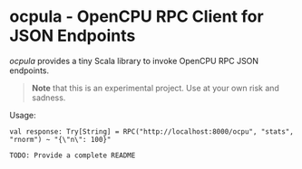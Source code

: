 # ocpula - OpenCPU RPC Client for JSON Endpoints

*ocpula* provides a tiny Scala library to invoke OpenCPU RPC JSON endpoints.

> **Note** that this is an experimental project. Use at your own risk and sadness.

Usage:

    val response: Try[String] = RPC("http://localhost:8000/ocpu", "stats", "rnorm") ~ "{\"n\": 100}"

``TODO: Provide a complete README``

